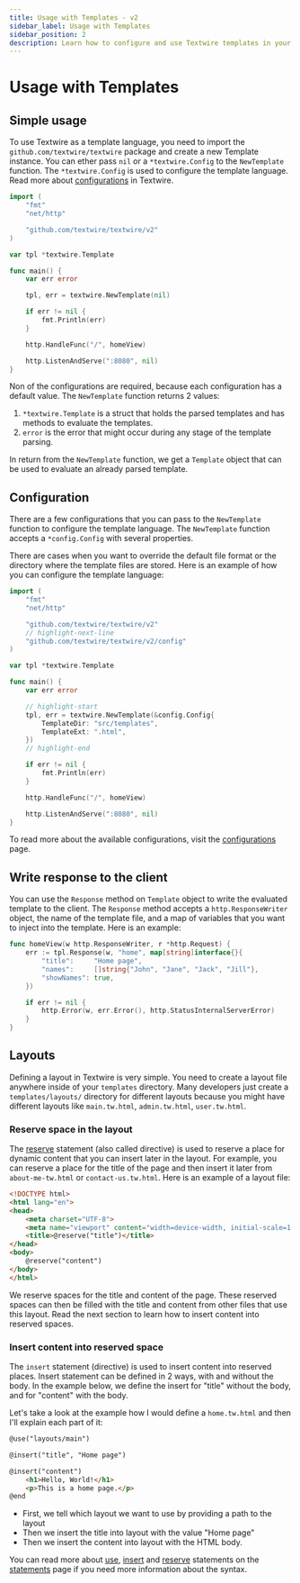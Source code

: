 ```yaml
---
title: Usage with Templates - v2
sidebar_label: Usage with Templates
sidebar_position: 2
description: Learn how to configure and use Textwire templates in your Go applications, including importing the package, creating template instances, and more
---
```


# Usage with Templates

## Simple usage
To use Textwire as a template language, you need to import the `github.com/textwire/textwire` package and create a new Template instance. You can ether pass `nil` or a `*textwire.Config` to the `NewTemplate` function. The `*textwire.Config` is used to configure the template language. Read more about [configurations](/docs/v2/guides/configurations) in Textwire.

```go title="main.go"
import (
    "fmt"
    "net/http"

    "github.com/textwire/textwire/v2"
)

var tpl *textwire.Template

func main() {
    var err error

    tpl, err = textwire.NewTemplate(nil)

    if err != nil {
        fmt.Println(err)
    }

    http.HandleFunc("/", homeView)

    http.ListenAndServe(":8080", nil)
}
```

Non of the configurations are required, because each configuration has a default value. The `NewTemplate` function returns 2 values:

1. `*textwire.Template` is a struct that holds the parsed templates and has methods to evaluate the templates.
2. `error` is the error that might occur during any stage of the template parsing.

In return from the `NewTemplate` function, we get a `Template` object that can be used to evaluate an already parsed template.

## Configuration
There are a few configurations that you can pass to the `NewTemplate` function to configure the template language. The `NewTemplate` function accepts a `*config.Config` with several properties.

There are cases when you want to override the default file format or the directory where the template files are stored. Here is an example of how you can configure the template language:

```go title="main.go"
import (
    "fmt"
    "net/http"

    "github.com/textwire/textwire/v2"
    // highlight-next-line
    "github.com/textwire/textwire/v2/config"
)

var tpl *textwire.Template

func main() {
    var err error

    // highlight-start
    tpl, err = textwire.NewTemplate(&config.Config{
        TemplateDir: "src/templates",
        TemplateExt: ".html",
    })
    // highlight-end

    if err != nil {
        fmt.Println(err)
    }

    http.HandleFunc("/", homeView)

    http.ListenAndServe(":8080", nil)
}
```

To read more about the available configurations, visit the [configurations](/docs/v2/guides/configurations) page.

## Write response to the client
You can use the `Response` method on `Template` object to write the evaluated template to the client. The `Response` method accepts a `http.ResponseWriter` object, the name of the template file, and a map of variables that you want to inject into the template. Here is an example:

```go title="main.go"
func homeView(w http.ResponseWriter, r *http.Request) {
    err := tpl.Response(w, "home", map[string]interface{}{
        "title":     "Home page",
        "names":     []string{"John", "Jane", "Jack", "Jill"},
        "showNames": true,
    })

    if err != nil {
        http.Error(w, err.Error(), http.StatusInternalServerError)
    }
}
```

## Layouts
Defining a layout in Textwire is very simple. You need to create a layout file anywhere inside of your `templates` directory. Many developers just create a `templates/layouts/` directory for different layouts because you might have different layouts like `main.tw.html`, `admin.tw.html`, `user.tw.html`.

### Reserve space in the layout
The [reserve](/docs/v2/language-elements/statements#reserve-statement) statement (also called directive) is used to reserve a place for dynamic content that you can insert later in the layout. For example, you can reserve a place for the title of the page and then insert it later from `about-me-tw.html` or `contact-us.tw.html`. Here is an example of a layout file:

```html title="templates/layouts/main.tw.html"
<!DOCTYPE html>
<html lang="en">
<head>
    <meta charset="UTF-8">
    <meta name="viewport" content="width=device-width, initial-scale=1.0">
    <title>@reserve("title")</title>
</head>
<body>
    @reserve("content")
</body>
</html>
```

We reserve spaces for the title and content of the page. These reserved spaces can then be filled with the title and content from other files that use this layout. Read the next section to learn how to insert content into reserved spaces.

### Insert content into reserved space
The `insert` statement (directive) is used to insert content into reserved places. Insert statement can be defined in 2 ways, with and without the body. In the example below, we define the insert for "title" without the body, and for "content" with the body.

Let's take a look at the example how I would define a `home.tw.html` and then I'll explain each part of it:

```html title="templates/home.tw.html"
@use("layouts/main")

@insert("title", "Home page")

@insert("content")
    <h1>Hello, World!</h1>
    <p>This is a home page.</p>
@end
```

- First, we tell which layout we want to use by providing a path to the layout
- Then we insert the title into layout with the value "Home page"
- Then we insert the content into layout with the HTML body.

You can read more about [use](/docs/v2/language-elements/statements#use-statement), [insert](/docs/v2/language-elements/statements#insert-statement) and [reserve](/docs/v2/language-elements/statements#reserve-statement) statements on the [statements](/docs/v2/language-elements/statements) page if you need more information about the syntax.